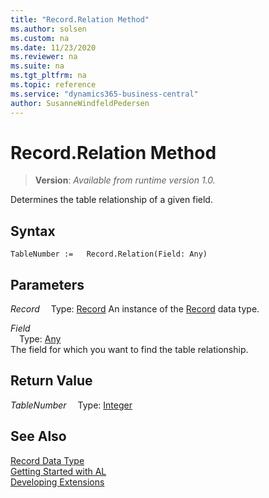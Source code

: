 ```yaml
---
title: "Record.Relation Method"
ms.author: solsen
ms.custom: na
ms.date: 11/23/2020
ms.reviewer: na
ms.suite: na
ms.tgt_pltfrm: na
ms.topic: reference
ms.service: "dynamics365-business-central"
author: SusanneWindfeldPedersen
---
```

[//]: # (START>DO_NOT_EDIT)
[//]: # (IMPORTANT:Do not edit any of the content between here and the END>DO_NOT_EDIT.)
[//]: # (Any modifications should be made in the .xml files in the ModernDev repo.)
# Record.Relation Method
> **Version**: _Available from runtime version 1.0._

Determines the table relationship of a given field.


## Syntax
```
TableNumber :=   Record.Relation(Field: Any)
```
## Parameters
*Record*
&emsp;Type: [Record](record-data-type.md)
An instance of the [Record](record-data-type.md) data type.

*Field*  
&emsp;Type: [Any](../any/any-data-type.md)  
The field for which you want to find the table relationship.
          


## Return Value
*TableNumber*
&emsp;Type: [Integer](../integer/integer-data-type.md)



[//]: # (IMPORTANT: END>DO_NOT_EDIT)
## See Also
[Record Data Type](record-data-type.md)  
[Getting Started with AL](../../devenv-get-started.md)  
[Developing Extensions](../../devenv-dev-overview.md)